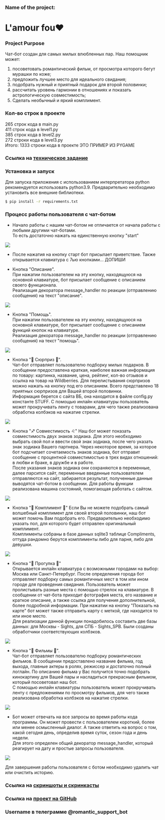 ### Name of the project:  
# L'amour fou❤️

### Project Purpose 
Чат-бот создан для самых милых влюбленных пар. Наш помощник может:
1. посоветовать романтический фильм, от просмотра которого бегут мурашки по коже;
2. предложить лучшее место для идеального свидания;
3. подобрать нужный и приятный подарок для второй половинки; 
4. рассчитать уровень гармонии в отношениях и показать астрологическую совместимость;
5. Сделать необычный и яркий комплимент.

### Кол-во строк в проекте
265 строк кода в main.py  
411 строк кода в level1.py  
385 строк кода в level2.py  
272 строки кода в level3.py  
Итого: 1333 строки кода в проекте
ЭТО ПРИМЕР ИЗ PYGAME

### Ссылка на [**техническое задание**](materials/technical_specification.md)

### Установка и запуск

Для запуска приложения с использованием интерпретатора python рекомендуется использовать python3.9.
Предварительно необходимо установить все внешние библиотеки.

```sh
$ pip install -r requirements.txt
```


### Процесс работы пользователя с чат-ботом

- Начало работы с нашим чат-ботом не отличается от начала работы с любыми другими чат-ботами.  
То есть достаточно нажать на единственную кнопку "start"

![](imgs/start_bot.png)

- После нажатия на кнопку старт бот присылает приветствие. Также открывается клавиатура с 7ью кнопками...
ДОПИШИ

- Кнопка "Описание".  
При нажатии пользователем на эту кнопку, находящуюся на основной клавиатуре,
бот присылает сообщение с описанием своего функционала.  
Реализация декоратора message_handler по реакции (отправлению сообщения) на текст "описание".

![](imgs/description_bot.png)

- Кнопка "Помощь".  
При нажатии пользователем на эту кнопку, находящуюся на основной клавиатуре,
бот присылает сообщение с описанием функций кнопок на клавиатуре.  
Реализация декоратора message_handler по реакции (отправлению сообщения) на текст "помощь".

![](imgs/b2_help_bot.png)

- Кнопка "🎁 Сюрприз 🎁".  
Чат-бот отправляет пользователю подборку милых подарков.
В сообщении предоставлена краткая, наиболее важная информация по товару: картинка,
название, цена, рейтинг, кол-во отзывов и ссылка на товар на Wildberries.
Для перелистывания сюрпризов можно нажать на кнопку под его описанием. 
Всего представлено 18 приятных сюрпризов для Вашей второй половинки.  
Информация берется с сайта ВБ, она находится в файле config.py константе STUFF.
С помощью инлайн клавиатуры пользователь может прокручивать ленту с товарами, для чего также
реализована обработка колбэков на нажатие стрелки.

![](imgs/surprise_bot.png)

- Кнопка "♐️ Совместимость ♌️"
Наш бот может показать совместимость двух знаков зодиака.
Для этого необходимо выбрать свой пол и ввести свой знак зодиака, 
после чего указать знак зодиака Вашего партнера. 
Через некоторое время, за которое бот подсчитает сочетаемость знаков зодиака,
бот отправит сообщение с процентной совместимостью в трех видах отношений: в любви и браке,
в дружбе и в работе.  
После указания знаков зодиака они сохраняются в переменные, далее парсится сайт,
переменные введенные пользователем отправляются на сайт, забирается результат, 
полученные данные выводятся чат-ботом в сообщении. 
Для работы функции реализована машина состояний, помогающая работать с сайтом.

![](imgs/compatibility_bot.png)

- Кнопка "💌 Комплимент 🎀"
Если Вы не можете подобрать самый волшебный комплимент для своей второй половинки,
наш бот может помочь Вам подобрать его. Предварительно необходимо
указать пол, для которого будет отправлен оригинальный комплимент.  
Комплименты собраны в базе данных sqlite3 таблице Compliments, 
оттуда рандомно берутся комплименты либо для парня, либо для девушки.

![](imgs/compliment_bot.png)


- Кнопка "🚗 Прогулка 🚗"  
Открывается инлайн клавиатура 
с возможными городами на выбор: Москва или Санкт-Петербург. После определения города бот
отправляет подборку самых романтичных мест в том или ином городе для проведения свидания.
Пользователь может пролистывать разные места с помощью стрелок на клавиатуре. В сообщении
от чат-бота приходит фотография места, его название и краткое описание, а также ссылка
для получения дополнительной, более подробной информации. При нажатии на кнопку "Показать на карте"
бот может также отправить карту с меткой, где находится то или иное место.  
Для реализации данной функции понадобилось составить две базы данных: для Москвы - Sights,
для СПБ - Sights_SPB. Были созданы обработчики соответствующих колбэков. 

![](imgs/walking_bot.png)

- Кнопка "🍿 Фильмы 🎥".  
Чат-бот отправляет пользователю подборку романтических фильмов.
В сообщении предоставлено название фильма, год выхода, главные актеры в ролях,
режиссер и достаточно полный логлайн. По описанию фильма у Вас получится 
точно подобрать кинокартину для Вашей пары и насладиться прекрасным фильмом,
который посоветовал наш бот.  
С помощью инлайн клавиатуры пользователь может прокручивать ленту с 
предложениями по просмотру фильмов, для чего также реализована 
обработка колбэков на нажатие стрелки.

![](imgs/films_bot2.png)

- Бот может отвечать на все запросы во время работы кода программы.
Он может провести с пользователем короткий, более или менее осмысленный диалог.
А также ответить на вопрос о том, какой сегодня день, определив время суток, сезон года и день недели.  
Для этого определен общий декоратор message_handler, который реагирует 
на дату и простые запросы пользователя.

![](imgs/answer_bot.png)

Для завершения работы пользователя с ботом необходимо удалить чат или очистить историю.

### Ссылка на [**скриншоты и скринкасты**](https://disk.yandex.ru/d/YzyqlH_Ld5BLtw)

### Ссылка на [**проект на GitHub**](https://github.com/Crist1x/YANDEX_BOT_PROJECT)

### Username в телеграмме @romantic_support_bot